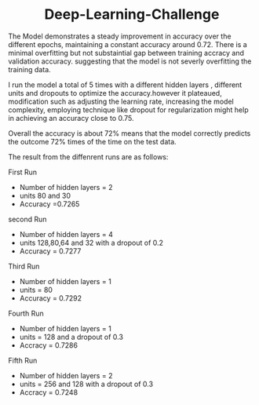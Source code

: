 
<div align = "center">

# Deep-Learning-Challenge


</div>

The Model demonstrates a steady improvement in accuracy over the different epochs, maintaining a constant accuracy around 0.72. There is a minimal overfitting but not substaintial gap between training accracy and validation accuracy. suggesting that the model is not severly overfitting the training data.

I run the model a total of 5 times with a different hidden layers , different units and dropouts to optimize the accuracy.however it plateaued, modification such as adjusting the learning rate, increasing the model complexity, employing technique like dropout for regularization might help in achieving an accuracy close to 0.75.

Overall the accuracy is about 72% means that the model correctly predicts  the outcome 72% times of the time on the test data.

The result from the diffenrent runs are as follows:

First Run

- Number of hidden layers = 2
- units 80 and 30
- Accuracy =0.7265
  
second Run 
- Number of hidden layers = 4
- units 128,80,64 and 32 with a dropout of 0.2
- Accuracy = 0.7277
  
Third Run

- Number of hidden layers = 1 
- units = 80
- Accuracy = 0.7292

Fourth Run
- Number of hidden layers = 1
- units = 128 and a dropout of 0.3
- Accracy = 0.7286

Fifth Run

- Number of hidden layers = 2
- units = 256 and 128 with a dropout of 0.3
- Accracy = 0.7248
